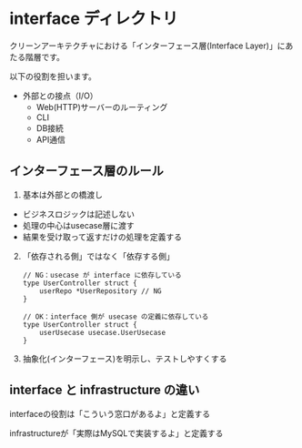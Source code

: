 # interface ディレクトリ

クリーンアーキテクチャにおける「インターフェース層(Interface Layer)」にあたる階層です。

以下の役割を担います。

* 外部との接点（I/O）
  * Web(HTTP)サーバーのルーティング
  * CLI
  * DB接続
  * API通信

## インターフェース層のルール

1. 基本は外部との橋渡し
  * ビジネスロジックは記述しない
  * 処理の中心はusecase層に渡す
  * 結果を受け取って返すだけの処理を定義する
2. 「依存される側」ではなく「依存する側」
    ```:go
    // NG：usecase が interface に依存している
    type UserController struct {
        userRepo *UserRepository // NG
    }

    // OK：interface 側が usecase の定義に依存している
    type UserController struct {
        userUsecase usecase.UserUsecase
    }
    ```
3. 抽象化(インターフェース)を明示し、テストしやすくする

## interface と infrastructure の違い

interfaceの役割は「こういう窓口があるよ」と定義する

infrastructureが「実際はMySQLで実装するよ」と定義する
